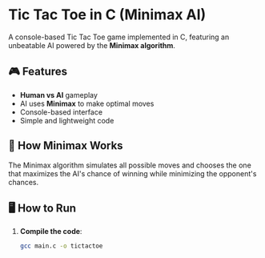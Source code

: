 # Tic Tac Toe in C (Minimax AI)

A console-based Tic Tac Toe game implemented in C, featuring an unbeatable AI powered by the **Minimax algorithm**.

## 🎮 Features
- **Human vs AI** gameplay
- AI uses **Minimax** to make optimal moves
- Console-based interface
- Simple and lightweight code

## 🧠 How Minimax Works
The Minimax algorithm simulates all possible moves and chooses the one that maximizes the AI's chance of winning while minimizing the opponent's chances.

## 🖥️ How to Run
1. **Compile the code**:
   ```bash
   gcc main.c -o tictactoe

